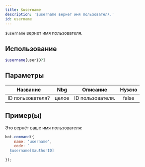 ```yaml
---
title: $username
description: '$username вернет имя пользователя.'
id: username
---
```


`$username` вернет имя пользователя.

## Использование

```php
$username[userID?]
```

## Параметры

| Название         | Nbg   | Описание         | Нужно |
| ---------------- | ----- | ---------------- |:-----:|
| ID пользователя? | целое | ID пользователя. | false |

## Пример(ы)

Это вернёт ваше имя пользователя:

```javascript
bot.command({
    name: 'username',
    code: `
  $username[$authorID]
  `
});
```
